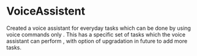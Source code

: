 # VoiceAssistent
Created a voice assistant for everyday tasks which can be done by using voice commands only . This has a specific set of tasks which the voice assistant can perform , with option of upgradation in future to add more tasks.
